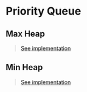 # Priority Queue
## Max Heap

> [See implementation](./lib/max_heap.c)


## Min Heap

> [See implementation](./lib/min_heap.c)


